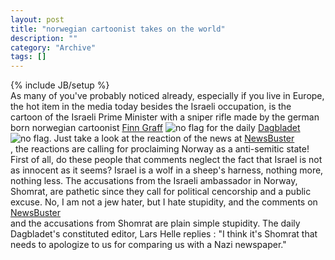 ```yaml
--- 
layout: post 
title: "norwegian cartoonist takes on the world"
description: ""
category: "Archive"
tags: []
---
```

{% include JB/setup %}  
As many of you've probably noticed already, especially if you live in Europe, the hot item in the media today besides the Israeli occupation, is the cartoon of the Israeli Prime Minister with a sniper rifle made by the german born norwegian cartoonist <a href="http://no.wikipedia.org/wiki/Finn_Graff">Finn Graff</a> <img src="http://cdn.umedia.no/img/flag/bv.png" alt="no flag"/> for the daily <a href="http://www.dagbladet.no">Dagbladet</a> <img src="http://cdn.umedia.no/img/flag/bv.png" alt="no flag"/>.
Just take a look at the reaction of the news at <a href="http://newsbusters.org/node/6604">NewsBuster</a> <br/>, the reactions are calling for proclaiming Norway as a anti-semitic state! First of all, do these people that comments neglect the fact that Israel is not as innocent as it seems? Israel is a wolf in a sheep's harness, nothing more, nothing less. The accusations from the Israeli ambassador in Norway, Shomrat, are pathetic since they call for political cencorship and a public excuse.
No, I am not a jew hater, but I hate stupidity, and the comments on <a href="http://newsbusters.org/node/6604">NewsBuster</a> <br/> and the accusations from Shomrat are plain simple stupidity.
The daily Dagbladet's constituted editor, Lars Helle replies : "I think it's Shomrat that needs to apologize to us for comparing us with a Nazi newspaper."

